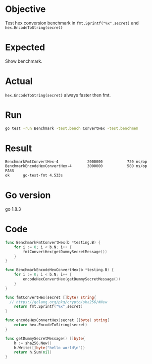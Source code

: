 # Objective
Test hex conversion benchmark in <code>fmt.Sprintf("%x",secret)</code> and <code>hex.EncodeToString(secret)</code>

# Expected
Show benchmark.

# Actual
<code>hex.EncodeToString(secret)</code> always faster then fmt.

# Run 
```bash
go test -run Benchmark -test.bench ConvertHex -test.benchmem
```
# Result
```bash
BenchmarkFmtConvertHex-4         	 2000000	       720 ns/op	     272 B/op	       5 allocs/op
BenchmarkEncodeHexConvertHex-4   	 3000000	       580 ns/op	     304 B/op	       5 allocs/op
PASS
ok  	go-test-fmt	4.533s
```

# Go version
go 1.8.3

# Code
```go
func BenchmarkFmtConvertHex(b *testing.B) {
	for i := 0; i < b.N; i++ {
		fmtConvertHex(getDummySecretMessage())
	}
}

func BenchmarkEncodeHexConvertHex(b *testing.B) {
	for i := 0; i < b.N; i++ {
		encodeHexConvertHex(getDummySecretMessage())
	}
}

func fmtConvertHex(secret []byte) string{
  // https://golang.org/pkg/crypto/sha256/#New
	return fmt.Sprintf("%x",secret)
}

func encodeHexConvertHex(secret []byte) string{
	return hex.EncodeToString(secret)
}

func getDummySecretMessage() []byte{
	h := sha256.New()
	h.Write([]byte("hello world\n"))
	return h.Sum(nil)
}
```
